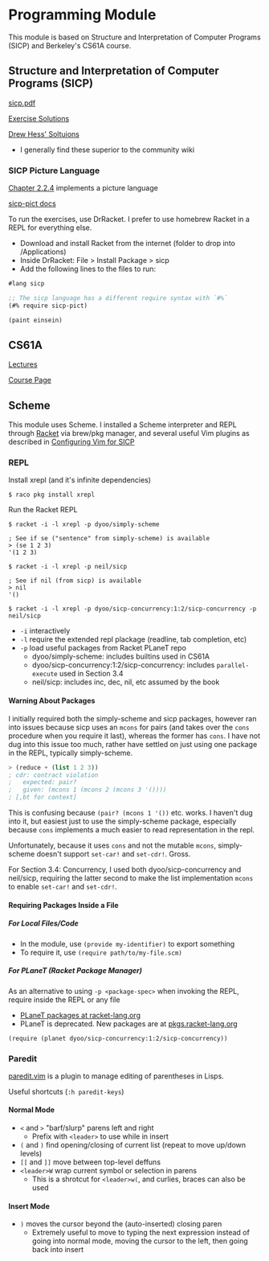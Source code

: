 # Programming Module

This module is based on Structure and Interpretation of Computer Programs (SICP) and Berkeley's CS61A course.

## Structure and Interpretation of Computer Programs (SICP)

[sicp.pdf](https://web.mit.edu/alexmv/6.037/sicp.pdf)

[Exercise Solutions](http://community.schemewiki.org/?sicp-solutions)

[Drew Hess' Soltuions](http://wiki.drewhess.com/wiki/Category:SICP_solutions)

- I generally find these superior to the community wiki

### SICP Picture Language

[Chapter 2.2.4](https://mitpress.mit.edu/sites/default/files/sicp/full-text/book/book-Z-H-15.html#%_sec_2.2.4) implements a picture language

[sicp-pict docs](https://docs.racket-lang.org/sicp-manual/SICP_Picture_Language.html)

To run the exercises, use DrRacket. I prefer to use homebrew Racket in a REPL for everything else.

- Download and install Racket from the internet (folder to drop into /Applications)
- Inside DrRacket: File > Install Package > sicp
- Add the following lines to the files to run:

```scheme
#lang sicp

;; The sicp language has a different require syntax with `#%`
(#% require sicp-pict)

(paint einsein)
```

## CS61A

[Lectures](https://archive.org/details/ucberkeley-webcast-PL3E89002AA9B9879E)

[Course Page](https://people.eecs.berkeley.edu/~bh/61a-pages/)

## Scheme

This module uses Scheme. I installed a Scheme interpreter and REPL through
[Racket](https://racket-lang.org/) via brew/pkg manager, and several useful Vim plugins as described
in [Configuring Vim for SICP](https://crash.net.nz/posts/2014/08/configuring-vim-for-sicp/)

### REPL

Install xrepl (and it's infinite dependencies)

```shell
$ raco pkg install xrepl
```
Run the Racket REPL

```shell
$ racket -i -l xrepl -p dyoo/simply-scheme

; See if se ("sentence" from simply-scheme) is available
> (se 1 2 3)
'(1 2 3)

$ racket -i -l xrepl -p neil/sicp

; See if nil (from sicp) is available
> nil
'()

$ racket -i -l xrepl -p dyoo/sicp-concurrency:1:2/sicp-concurrency -p neil/sicp
```

- `-i` interactively
- `-l` require the extended repl plackage (readline, tab completion, etc)
- `-p` load useful packages from Racket PLaneT repo
  - dyoo/simply-scheme: includes builtins used in CS61A
  - dyoo/sicp-concurrency:1:2/sicp-concurrency: includes `parallel-execute` used in Section 3.4
  - neil/sicp: includes inc, dec, nil, etc assumed by the book

#### Warning About Packages

I initially required both the simply-scheme and sicp packages, however ran into
issues because sicp uses an `mcons` for pairs (and takes over the `cons`
procedure when you require it last), whereas the former has `cons`. I have not
dug into this issue too much, rather have settled on just using one package in
the REPL, typically simply-scheme.

```scheme
> (reduce + (list 1 2 3))
; cdr: contract violation
;   expected: pair?
;   given: (mcons 1 (mcons 2 (mcons 3 '())))
; [,bt for context]
```

This is confusing because `(pair? (mcons 1 '())` etc. works. I haven't dug into
it, but easiest just to use the simply-scheme package, especially because `cons`
implements a much easier to read representation in the repl.

Unfortunately, because it uses `cons` and not the mutable `mcons`, simply-scheme
doesn't support `set-car!` and `set-cdr!`. Gross.

For Section 3.4: Concurrency, I used both dyoo/sicp-concurrency and neil/sicp,
requiring the latter second to make the list implementation `mcons` to enable
`set-car!` and `set-cdr!`.

#### Requiring Packages Inside a File

##### For Local Files/Code

- In the module, use `(provide my-identifier)` to export something
- To require it, use `(require path/to/my-file.scm)`

##### For PLaneT (Racket Package Manager)

As an alternative to using `-p <package-spec>` when invoking the REPL, require inside the REPL or any file

- [PLaneT packages at racket-lang.org](http://planet.racket-lang.org/)
- PLaneT is deprecated. New packages are at [pkgs.racket-lang.org](https://pkgs.racket-lang.org/package)

```rkt
(require (planet dyoo/sicp-concurrency:1:2/sicp-concurrency))
```

### Paredit

[paredit.vim](https://github.com/vim-scripts/paredit.vim) is a plugin to manage
editing of parentheses in Lisps.

Useful shortcuts (`:h paredit-keys`)

#### Normal Mode

- `<` and `>` "barf/slurp" parens left and right
  - Prefix with `<leader>` to use while in insert
- `(` and `)` find opening/closing of current list (repeat to move up/down levels)
- `[[` and `]]` move between top-level deffuns
- `<leader>W` wrap current symbol or selection in parens
  - This is a shrotcut for `<leader>w(`, and curlies, braces can also be used

#### Insert Mode

- `)` moves the cursor beyond the (auto-inserted) closing paren
  - Extremely useful to move to typing the next expression instead of going into normal mode, moving the cursor to the left, then going back into insert

